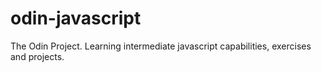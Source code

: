 # odin-javascript
The Odin Project. Learning intermediate javascript capabilities, exercises and projects.

